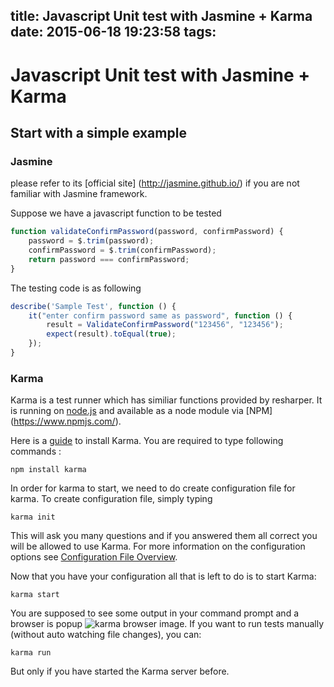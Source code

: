title: Javascript Unit test with Jasmine + Karma
date: 2015-06-18 19:23:58
tags:
---
# Javascript Unit test with Jasmine + Karma


## Start with a simple example

### Jasmine
please refer to its [official site] (http://jasmine.github.io/) if you are not familiar with Jasmine framework.

Suppose we have a javascript function to be tested

```javascript
function validateConfirmPassword(password, confirmPassword) {
    password = $.trim(password);
    confirmPassword = $.trim(confirmPassword);
    return password === confirmPassword;
}
```

The testing code is as following


```javascript
describe('Sample Test', function () {
    it("enter confirm password same as password", function () {
        result = ValidateConfirmPassword("123456", "123456");
        expect(result).toEqual(true);
    });
}
```

### Karma

Karma is a test runner which has similiar functions provided by resharper. It is running on [node.js](https://nodejs.org/) and available as a node module via [NPM] (https://www.npmjs.com/).

Here is a [guide](http://karma-runner.github.io/0.8/intro/installation.html) to install Karma. You are required to type following commands : 
```
npm install karma
```
In order for karma to start, we need to do create configuration file for karma. To create configuration file, simply typing 
```
karma init
```
This will ask you many questions and if you answered them all correct you will be allowed to use Karma. For more information on the configuration options see [Configuration File Overview](https://github.com/karma-runner/karma).

Now that you have your configuration all that is left to do is to start Karma: 
```
karma start
```
You are supposed to see some output in your command prompt and a browser is popup
![karma browser image](C:\Users\chenchao\Desktop\karma.jpg "karma browser"). 
If you want to run tests manually (without auto watching file changes), you can: 
```
karma run
```
But only if you have started the Karma server before.




